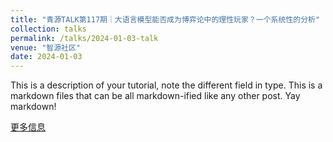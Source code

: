 ```yaml
---
title: "青源TALK第117期｜大语言模型能否成为博弈论中的理性玩家？一个系统性的分析"
collection: talks
permalink: /talks/2024-01-03-talk
venue: "智源社区"
date: 2024-01-03
---
```


This is a description of your tutorial, note the different field in type. This is a markdown files that can be all markdown-ified like any other post. Yay markdown!

[更多信息](https://event.baai.ac.cn/live/742)

